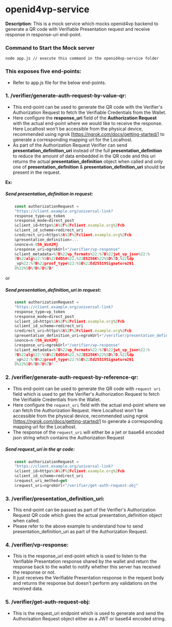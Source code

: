 # openid4vp-service

**Description**: This is a mock service which mocks openid4vp backend to generate a QR code with Verifiable Presentation request and receive response in response-uri end-point.

### Command to Start the Mock server

```
node app.js // execute this command in the openid4vp-service folder
```

### This exposes five end-points:

- Refer to app.js file for the below end-points.

### 1. /verifier/generate-auth-request-by-value-qr:

- This end-point can be used to generate the QR code with the Verifier's Authorization Request to
  fetch the Verifiable Credentials from the Wallet.
- Here configure the **response_uri** field of the **Authorization Request** with the actual
  end-point where we would like to receive the response. Here Localhost won't be accessible from the
  physical device, recommended using ngrok [https://ngrok.com/docs/getting-started/] to generate a
  corresponding mapping url for the Localhost.
- As part of the Authorization Request Verifier can send **presentation_definition_uri** instead of the full **presentation_definition** to reduce the amount of data embedded in the QR code and this uri returns the actual **presentation_definition** object when called and only one of **presentation_definition** & **presentation_definition_uri** should be present in the request.

**Ex:**

##### Send _presentation_definition_ in request:
```javascript
    const authorizationRequest =
    "https://client.example.org/universal-link?
    response_type=vp_token
    &response_mode=direct_post
    &client_id=https%3A%2F%2Fclient.example.org%2Fcb
    &client_id_scheme=redirect_uri
    &redirect_uri=https%3A%2F%2Fclient.example.org%2Fcb
    &presentation_definition=...
    &nonce=n-0S6_WzA2Mj
    &response_uri=ngrokUrl+"/verifier/vp-response"
    &client_metadata=%7B%22vp_formats%22:%7B%22jwt_vp_json%22:%
    7B%22alg%22:%5B%22EdDSA%22,%22ES256K%22%5D%7D,%22ldp
    _vp%22:%7B%22proof_type%22:%5B%22Ed25519Signature201
    8%22%5D%7D%7D%7D"
```

or

##### Send _presentation_definition_uri_ in request:
```javascript
    const authorizationRequest =
    "https://client.example.org/universal-link?
    response_type=vp_token
    &response_mode=direct_post
    &client_id=https%3A%2F%2Fclient.example.org%2Fcb
    &client_id_scheme=redirect_uri
    &redirect_uri=https%3A%2F%2Fclient.example.org%2Fcb
    &presentation_definition_uri=ngrokUrl+"/verifier/presentation_definition_uri"
    &nonce=n-0S6_WzA2Mj
    &response_uri=ngrokUrl+"/verifier/vp-response"
    &client_metadata=%7B%22vp_formats%22:%7B%22jwt_vp_json%22:%
    7B%22alg%22:%5B%22EdDSA%22,%22ES256K%22%5D%7D,%22ldp
    _vp%22:%7B%22proof_type%22:%5B%22Ed25519Signature201
    8%22%5D%7D%7D%7D"
```

### 2. /verifier/generate-auth-request-by-reference-qr:
- This end-point can be used to generate the QR code with `request uri` field which is used to get the Verifier's Authorization Request to fetch the Verifiable Credentials from the Wallet.
- Here configure the `request_uri` field with the actual end-point where we can fetch the Authorization Request. Here Localhost won't be accessible from the physical device, recommended using ngrok [https://ngrok.com/docs/getting-started/] to generate a corresponding mapping url for the Localhost. 
- The response of the `request_uri` will either be a jwt or base64 encoded json string which contains the Authorization Request 
##### Send _request_uri_ in the qr code:
```javascript
    const authorizationRequest =
    "https://client.example.org/universal-link?
    &client_id=https%3A%2F%2Fclient.example.org%2Fcb
    &client_id_scheme=redirect_uri
    &request_uri_method=get
    &request_uri=ngrokUrl+"/verifier/get-auth-request-obj"

```

### 3. /verifier/presentation_definition_uri:
- This end-point can be passed as part of the Verifier's Authorization Request QR code which gives the actual presentation_definition object when called.
- Please refer to the above example to understand how to send presentation_definition_uri as part of the Authorization Request.

### 4. /verifier/vp-response:
- This is the response_uri end-point which is used to listen to the Verifiable Presentation response
  shared by the wallet and return the response back to the wallet to notify whether this server has
  received the response or not.
- It just receives the Verifiable Presentation response in the request body and returns
  the response but doesn't perform any validations on the received data.

### 5. /verifier/get-auth-request-obj:
- This is the request_uri endpoint which is used to generate and send the Authorisation Request object either as a JWT or base64 encoded string.


